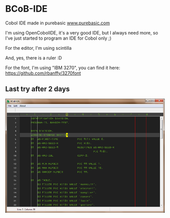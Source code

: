 # BCoB-IDE
Cobol IDE made in purebasic www.purebasic.com

I'm using OpenCobolIDE, it's a very good IDE, but I always need more, so I've just started to program an IDE for Cobol only ;)

For the editor, I'm using scintilla

And, yes, there is a ruler :D

For the font, I'm using "IBM 3270", you can find it here: https://github.com/rbanffy/3270font

## Last try after 2 days
![Screenshot](https://github.com/flaith-nycd/bcob-ide/blob/master/Screenshot.png)

